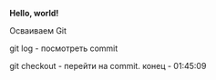 **Hello, world!**

Осваиваем Git

git log - посмотреть commit

git checkout - перейти на commit.
конец - 01:45:09
